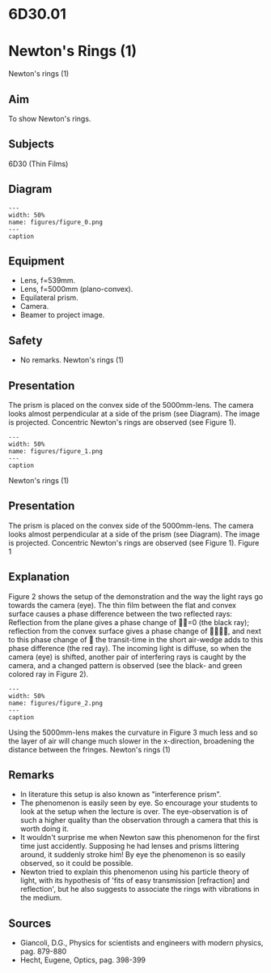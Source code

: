 # 6D30.01 
  # Newton's Rings (1) 
 Newton's rings (1)   
  
## Aim   
 To show Newton's rings.    
  
## Subjects   
 6D30 (Thin Films)   
  
## Diagram   
    
```{figure} figures/figure_0.png  
---  
width: 50%  
name: figures/figure_0.png  
---  
caption  
``` 
    
  
## Equipment   
 
 *  Lens, f=539mm. 
 *  Lens, f=5000mm (plano-convex). 
 *  Equilateral prism. 
 *  Camera. 
 *  Beamer to project image.   
  
## Safety   
 
 *  No remarks. Newton's rings (1)
    
  
## Presentation   
 The prism is placed on the convex side of the 5000mm-lens. The camera looks almost perpendicular at a side of the prism (see Diagram). The image is projected. Concentric Newton's rings are observed (see Figure 1).     
```{figure} figures/figure_1.png  
---  
width: 50%  
name: figures/figure_1.png  
---  
caption  
``` 
 Newton's rings (1)    
  
## Presentation   
 The prism is placed on the convex side of the 5000mm-lens. The camera looks almost perpendicular at a side of the prism (see Diagram). The image is projected. Concentric Newton's rings are observed (see Figure 1).    Figure 1    
  
## Explanation   
 Figure 2 shows the setup of the demonstration and the way the light rays go towards the camera (eye). The thin film between the flat and convex surface causes a phase difference between the two reflected rays: Reflection from the plane gives a phase change of =0 (the black ray); reflection from the convex surface gives a phase change of , and next to this phase change of  the transit-time in the short air-wedge adds to this phase difference (the red ray). The incoming light is diffuse, so when the camera (eye) is shifted, another pair of interfering rays is caught by the camera, and a changed pattern is observed (see the black- and green colored ray in Figure 2).    
```{figure} figures/figure_2.png  
---  
width: 50%  
name: figures/figure_2.png  
---  
caption  
``` 
 Using the 5000mm-lens makes the curvature in Figure 3 much less and so the layer of air will change much slower in the x-direction, broadening the distance between the fringes.  Newton's rings (1)    
  
## Remarks   
 
 *  In literature this setup is also known as "interference prism". 
 *  The phenomenon is easily seen by eye. So encourage your students to look at the setup when the lecture is over. The eye-observation is of such a higher quality than the observation through a camera that this is worth doing it. 
 *  It wouldn't surprise me when Newton saw this phenomenon for the first time just accidently. Supposing he had lenses and prisms littering around, it suddenly stroke him! By eye the phenomenon is so easily observed, so it could be possible. 
 *  Newton tried to explain this phenomenon using his particle theory of light, with its hypothesis of 'fits of easy transmission [refraction] and reflection', but he also suggests to associate the rings with vibrations in the medium.
    
  
## Sources   
 
 *  Giancoli, D.G., Physics for scientists and engineers with modern physics, pag. 879-880 
 *  Hecht, Eugene, Optics, pag. 398-399
  